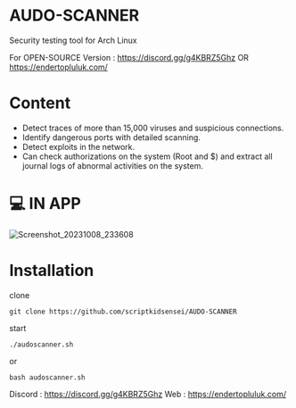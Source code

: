 # AUDO-SCANNER
Security testing tool for Arch Linux

For OPEN-SOURCE Version : https://discord.gg/g4KBRZ5Ghz OR https://endertopluluk.com/

#  Content

- Detect traces of more than 15,000 viruses and suspicious connections.
- Identify dangerous ports with detailed scanning.
- Detect exploits in the network.
- Can check authorizations on the system (Root and $) and extract all journal logs of abnormal activities on the system.

# 💻 IN APP

![Screenshot_20231008_233608](https://github.com/scriptkidsensei/AUDO-SCANNER/assets/55909183/9b82cba6-d855-4ee9-9aee-5c238d467d61)

# Installation

clone 

``` 
git clone https://github.com/scriptkidsensei/AUDO-SCANNER
```
start

``` 
./audoscanner.sh
```

or

``` 
bash audoscanner.sh
```

Discord : https://discord.gg/g4KBRZ5Ghz
Web : https://endertopluluk.com/
